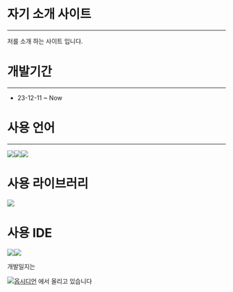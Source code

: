 자기 소개 사이트
====
***
저를 소개 하는 사이트 입니다.

개발기간
====
***
* 23-12-11  ~ Now

사용 언어 
====
***
<img src="https://img.shields.io/badge/javascript-F7DF1E?style=for-the-badge&logo=javascript&logoColor=JS"><img src="https://img.shields.io/badge/html5-34F26?style=for-the-badge&logo=html5&logoColor=white"><img src="https://img.shields.io/badge/css3-1572B6?style=for-the-badge&logo=css3&logoColor=white">

사용 라이브러리
===
<img src="https://img.shields.io/badge/jquery-0769AD?style=for-the-badge&logo=jquery&logoColor=black">


사용 IDE
===
<img src="https://img.shields.io/badge/visualstudiocode-007ACC?style=for-the-badge&logo=visualstudiocode&logoColor=black"><img src="https://www.google.com/url?sa=i&url=https%3A%2F%2Fsweetalert2.github.io%2F&psig=AOvVaw2o-t8Q69V4GJCj5wrdbmYD&ust=1703223979108000&source=images&cd=vfe&opi=89978449&ved=0CBEQjRxqFwoTCKjrn4nqn4MDFQAAAAAdAAAAABAD">


개발일지는


<img src="https://img.shields.io/badge/obsidian-7C3AED?style=for-the-badge&logo=obsidian&logoColor=white">[옵시디언](https://github.com/Samdasoo1076/Obsidian/tree/main/%EC%9E%90%EA%B8%B0%20%EC%86%8C%EA%B0%9C%20%EC%82%AC%EC%9D%B4%ED%8A%B8) 에서 올리고 있습니다
